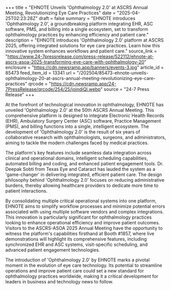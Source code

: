 +++
title = "EHNOTE Unveils 'Ophthalmology 2.0' at ASCRS Annual Meeting, Revolutionizing Eye Care Practices"
date = "2025-04-25T02:23:28Z"
draft = false
summary = "EHNOTE introduces 'Ophthalmology 2.0', a groundbreaking platform integrating EHR, ASC software, PMS, and billing into a single ecosystem, set to transform ophthalmology practices by enhancing efficiency and patient care."
description = "EHNOTE introduces 'Ophthalmology 2.0' platform at ASCRS 2025, offering integrated solutions for eye care practices. Learn how this innovative system enhances workflows and patient care."
source_link = "https://www.24-7pressrelease.com/press-release/522112/ehnote-at-ascrs-asoa-2025-transforming-eye-care-with-ophthalmology-20"
enclosure = "https://cdn.newsramp.app/banners/events-3.jpg"
article_id = 85473
feed_item_id = 13341
url = "/202504/85473-ehnote-unveils-ophthalmology-20-at-ascrs-annual-meeting-revolutionizing-eye-care-practices"
qrcode = "https://cdn.newsramp.app/24-7PressRelease/qrcode/254/25/joindiQl.webp"
source = "24-7 Press Release"
+++

<p>At the forefront of technological innovation in ophthalmology, EHNOTE has unveiled 'Ophthalmology 2.0' at the 50th ASCRS Annual Meeting. This comprehensive platform is designed to integrate Electronic Health Records (EHR), Ambulatory Surgery Center (ASC) software, Practice Management (PMS), and billing functions into a single, intelligent ecosystem. The development of 'Ophthalmology 2.0' is the result of six years of collaborative research with ophthalmologists, surgeons, and administrators, aiming to tackle the modern challenges faced by medical practices.</p><p>The platform's key features include seamless data integration across clinical and operational domains, intelligent scheduling capabilities, automated billing and coding, and enhanced patient engagement tools. Dr. Deepak Sobti from Texas Eye and Cataract has lauded the system as a 'game-changer' in delivering integrated, efficient patient care. The design philosophy behind 'Ophthalmology 2.0' focuses on reducing administrative burdens, thereby allowing healthcare providers to dedicate more time to patient interactions.</p><p>By consolidating multiple critical operational systems into one platform, EHNOTE aims to simplify workflow processes and minimize potential errors associated with using multiple software vendors and complex integrations. This innovation is particularly significant for ophthalmology practices looking to enhance operational efficiency and improve patient outcomes. Visitors to the ASCRS-ASOA 2025 Annual Meeting have the opportunity to witness the platform's capabilities firsthand at Booth #1857, where live demonstrations will highlight its comprehensive features, including synchronized EHR and ASC systems, visit-specific scheduling, and advanced patient engagement technologies.</p><p>The introduction of 'Ophthalmology 2.0' by EHNOTE marks a pivotal moment in the evolution of eye care technology. Its potential to streamline operations and improve patient care could set a new standard for ophthalmology practices worldwide, making it a critical development for leaders in business and technology news to follow.</p>